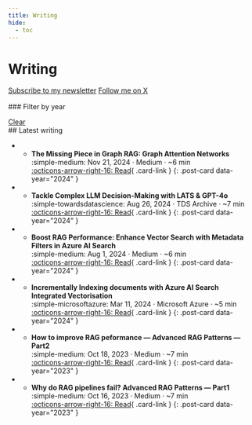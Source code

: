 ```yaml
---
title: Writing
hide:
  - toc
---
```


# Writing

<p class="cta" style="margin: .25rem 0 1rem 0;">
  <a class="md-button md-button--primary" href="/my-prime-directive/subscribe/">Subscribe to my newsletter</a>
  <a class="md-button" href="https://x.com/ozgurgulerx" target="_blank" rel="noopener">Follow me on X</a>
</p>

<div class="writing-layout" markdown>

<aside class="filters" markdown>
### Filter by year
<form id="year-filter"></form>
<a href="#" id="clear-years">Clear</a>
</aside>

<section>
## Latest writing

<div class="grid cards writing-grid" markdown>

- - **The Missing Piece in Graph RAG: Graph Attention Networks**  
    <span class="post-meta"><span class="publisher">:simple-medium:</span> Nov 21, 2024 · Medium · ~6 min</span>  
    [:octicons-arrow-right-16: Read](https://medium.com/@343544/the-missing-piece-in-graph-rag-graph-attention-networks-f50cb9857895){ .card-link }
  {: .post-card data-year="2024" }

- - **Tackle Complex LLM Decision-Making with LATS & GPT-4o**  
    <span class="post-meta"><span class="publisher">:simple-towardsdatascience:</span> Aug 26, 2024 · TDS Archive · ~7 min</span>  
    [:octicons-arrow-right-16: Read](https://medium.com/data-science/tackle-complex-llm-decision-making-with-language-agent-tree-search-lats-gpt4-o-0bc648c46ea4){ .card-link }
  {: .post-card data-year="2024" }

- - **Boost RAG Performance: Enhance Vector Search with Metadata Filters in Azure AI Search**  
    <span class="post-meta"><span class="publisher">:simple-medium:</span> Aug 1, 2024 · Medium · ~6 min</span>  
    [:octicons-arrow-right-16: Read](https://medium.com/@343544/improve-rag-performance-with-document-metadata-filters-for-vector-search-on-azureai-3af3bce6708c){ .card-link }
  {: .post-card data-year="2024" }

- - **Incrementally Indexing documents with Azure AI Search Integrated Vectorisation**  
    <span class="post-meta"><span class="publisher">:simple-microsoftazure:</span> Mar 11, 2024 · Microsoft Azure · ~5 min</span>  
    [:octicons-arrow-right-16: Read](https://medium.com/microsoftazure/incrementally-indexing-documents-with-azureai-search-integrated-vectorization-6f7150556f62){ .card-link }
  {: .post-card data-year="2024" }

- - **How to improve RAG peformance — Advanced RAG Patterns — Part2**  
    <span class="post-meta"><span class="publisher">:simple-medium:</span> Oct 18, 2023 · Medium · ~7 min</span>  
    [:octicons-arrow-right-16: Read](https://medium.com/@343544/how-to-improve-rag-peformance-advanced-rag-patterns-part2-0c84e2df66e6){ .card-link }
  {: .post-card data-year="2023" }

- - **Why do RAG pipelines fail? Advanced RAG Patterns — Part1**  
    <span class="post-meta"><span class="publisher">:simple-medium:</span> Oct 16, 2023 · Medium · ~7 min</span>  
    [:octicons-arrow-right-16: Read](https://medium.com/@343544/why-do-rag-pipelines-fail-advanced-rag-patterns-part1-841faad8b3c2){ .card-link }
  {: .post-card data-year="2023" }

</div>

</section>

</div>
